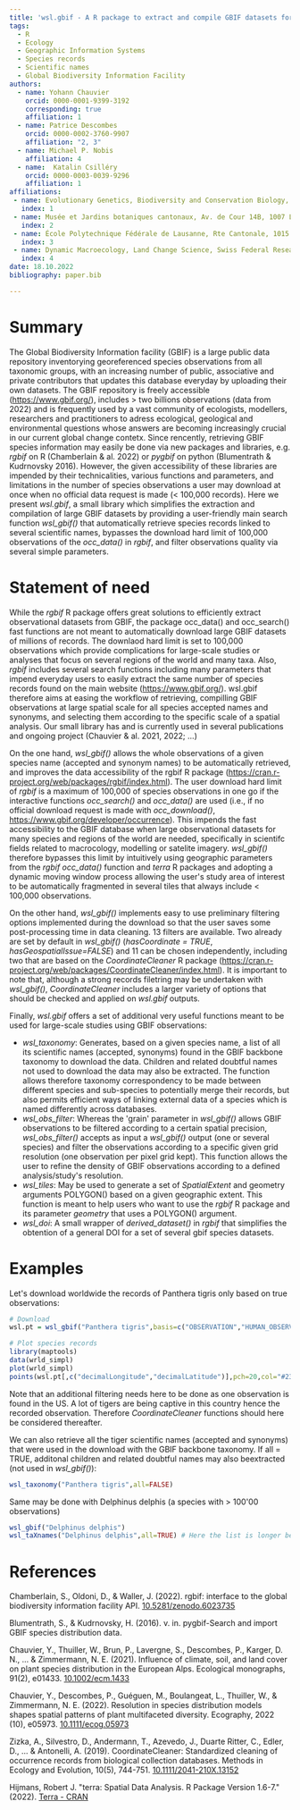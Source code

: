 ```yaml
---
title: 'wsl.gbif - A R package to extract and compile GBIF datasets for large-scale analyses'
tags:
  - R
  - Ecology
  - Geographic Information Systems
  - Species records
  - Scientific names
  - Global Biodiversity Information Facility
authors:
  - name: Yohann Chauvier
    orcid: 0000-0001-9399-3192
    corresponding: true
    affiliation: 1 
  - name: Patrice Descombes
    orcid: 0000-0002-3760-9907
    affiliation: "2, 3"
  - name: Michael P. Nobis
    affiliation: 4
  - name:  Katalin Csilléry
    orcid: 0000-0003-0039-9296
    affiliation: 1
affiliations:
 - name: Evolutionary Genetics, Biodiversity and Conservation Biology, Swiss Federal Research Institute (WSL), 8903 Birmensdorf, Switzerland
   index: 1
 - name: Musée et Jardins botaniques cantonaux, Av. de Cour 14B, 1007 Lausanne, Switzerland
   index: 2
 - name: École Polytechnique Fédérale de Lausanne, Rte Cantonale, 1015 Lausanne, Switzerland
   index: 3
 - name: Dynamic Macroecology, Land Change Science, Swiss Federal Research Institute (WSL), 8903 Birmensdorf, Switzerland
   index: 4
date: 18.10.2022
bibliography: paper.bib

---
```


# Summary

The Global Biodiversity Information facility (GBIF) is a large public data repository
inventorying georeferenced species observations from all taxonomic groups, with an
increasing number of public, associative and private contributors that updates this
database everyday by uploading their own datasets. The GBIF repository is freely
accessible (https://www.gbif.org/), includes > two billions observations (data from
2022) and is frequently used by a vast community of ecologists, modellers, researchers
and practitioners to adress ecological, geological and environmental questions
whose answers are becoming increasingly crucial in our current global change contetx.
Since rencently, retrieving GBIF species information may easily be done
via new packages and libraries, e.g. *rgbif* on R (Chamberlain & al. 2022) or
*pygbif* on python (Blumentrath & Kudrnovsky 2016). However, the given accessibility
of these libraries are impended by their technicalities, various functions and
parameters, and limitations in the number of species observations a user may download
at once when no official data request is made (< 100,000 records). Here we present
*wsl.gbif*, a small library which simplifies the extraction and compilation of large GBIF
datasets by providing a user-friendly main search function *wsl_gbif()* that automatically
retrieve species records linked to several scientific names, bypasses the download hard
limit of 100,000 observations of the *occ_data()* in *rgbif*, and filter observations
quality via several simple parameters.

# Statement of need

While the *rgbif* R package offers great solutions to efficiently extract observational
datasets from GBIF, the package occ_data() and occ_search() fast functions are not meant to
automatically download large GBIF datasets of millions of records. The downlaod hard limit
is set to 100,000 observations which provide complications for large-scale studies or analyses
that focus on several regions of the world and many taxa. Also, *rgbif* includes several search
functions including many parameters that impend everyday users to easily extract the same number
of species records found on the main website (https://www.gbif.org/). wsl.gbif therefore aims
at easing the workflow of retrieving, compilling GBIF observations at large spatial scale for
all species accepted names and synonyms, and selecting them according to the specific scale of
a spatial analysis. Our small library has and is currently used in several publications and ongoing
project (Chauvier & al. 2021, 2022; ...)

On the one hand, *wsl_gbif()* allows the whole observations of a given species name (accepted and
synonym names) to be automatically retrieved, and improves the data accessibility of the rgbif R
package (https://cran.r-project.org/web/packages/rgbif/index.html). The user download hard limit
of *rgbif* is a maximum of 100,000 of species observations in one go if the interactive functions
*occ_search()* and *occ_data()* are used (i.e., if no official download request is made with
*occ_download()*, https://www.gbif.org/developer/occurrence). This impends the fast accessibility
to the GBIF database when large observational datasets for many species and regions of the world
are needed, specifically in scientifc fields related to macrocology, modelling or satelite imagery.
*wsl_gbif()* therefore bypasses this limit by intuitively using geographic parameters from the *rgbif*
*occ_data()* function and *terra* R packages and adopting a dynamic moving window process allowing
the user's study area of interest to be automatically fragmented in several tiles that always
include < 100,000 observations.

On the other hand, *wsl_gbif()* implements easy to use preliminary filtering options implemented during
the download so that the user saves some post-processing time in data cleaning. 13 filters are available.
Two already are set by default in *wsl_gbif()* (*hasCoordinate = TRUE*, *hasGeospatialIssue=FALSE*) and
11 can be chosen independently, including two that are based on the *CoordinateCleaner* R package
(https://cran.r-project.org/web/packages/CoordinateCleaner/index.html). It is important to note that,
although a strong records filetring may be undertaken with *wsl_gbif()*, *CoordinateCleaner* includes a
larger variety of options that should be checked and applied on *wsl.gbif* outputs.

Finally, *wsl.gbif* offers a set of additional very useful functions meant to be used for large-scale
studies using GBIF observations:
  - *wsl_taxonomy*: Generates, based on a given species name, a list of all its scientific names
  (accepted, synonyms) found in the GBIF backbone taxonomy to download the data. Children and related
  doubtful names not used to download the data may also be extracted. The function allows therefore taxonomy
  correspondency to be made between different species and sub-species to potentially merge their records,
  but also permits efficient ways of linking external data of a species which is named differently across databases.
  - *wsl_obs_filter*: Whereas the 'grain' parameter in *wsl_gbif()* allows GBIF observations to be filtered
  according to a certain spatial precision, *wsl_obs_filter()* accepts as input a *wsl_gbif()* output (one or
  several species) and filter the observations according to a specific given grid resolution (one observation
  per pixel grid kept). This function allows the user to refine the density of GBIF observations according to
  a defined analysis/study's resolution.
  - *wsl_tiles*: May be used to generate a set of *SpatialExtent* and geometry arguments POLYGON() based on a given
  geographic extent. This function is meant to help users who want to use the *rgbif* R package and its parameter
  *geometry* that uses a POLYGON() argument.
  - *wsl_doi*: A small wrapper of *derived_dataset()* in *rgbif* that simplifies the obtention of a general DOI
  for a set of several gbif species datasets.

# Examples

Let's download worldwide the records of Panthera tigris only based on true observations:

``` r
# Download
wsl.pt = wsl_gbif("Panthera tigris",basis=c("OBSERVATION","HUMAN_OBSERVATION"))

# Plot species records
library(maptools)
data(wrld_simpl)
plot(wrld_simpl)
points(wsl.pt[,c("decimalLongitude","decimalLatitude")],pch=20,col="#238b4550",cex=4)
```

Note that an additional filtering needs here to be done as one observation is found in the US. A lot of tigers are being captive in this country hence the recorded observation. Therefore *CoordinateCleaner* functions should here be considered thereafter.

We can also retrieve all the tiger scientific names (accepted and synonyms) that were used in the download with the GBIF backbone taxonomy. If all = TRUE, additonal children and related doubtful names may also beextracted (not used in *wsl_gbif()*):

``` r
wsl_taxonomy("Panthera tigris",all=FALSE)
```

Same may be done with Delphinus delphis (a species with > 100'00 observations)

``` r
wsl_gbif("Delphinus delphis")
wsl_taXnames("Delphinus delphis",all=TRUE) # Here the list is longer because 'all=TRUE' includes every names (even doubtful)
```

# References

Chamberlain, S., Oldoni, D., & Waller, J. (2022). rgbif: interface to the global biodiversity information facility API. <a href="https://doi.org/10.5281/zenodo.6023735">10.5281/zenodo.6023735</a>

Blumentrath, S., & Kudrnovsky, H. (2016). v. in. pygbif-Search and import GBIF species distribution data.

Chauvier, Y., Thuiller, W., Brun, P., Lavergne, S., Descombes, P., Karger, D. N., ... & Zimmermann, N. E. (2021). Influence of climate, soil, and land cover on plant species distribution in the European Alps. Ecological monographs, 91(2), e01433. <a href="https://doi.org/10.1002/ecm.1433">10.1002/ecm.1433</a>

Chauvier, Y., Descombes, P., Guéguen, M., Boulangeat, L., Thuiller, W., & Zimmermann, N. E. (2022). Resolution in species distribution models shapes spatial patterns of plant multifaceted diversity. Ecography, 2022 (10), e05973. <a href="https://doi.org/10.1111/ecog.05973">10.1111/ecog.05973</a>

Zizka, A., Silvestro, D., Andermann, T., Azevedo, J., Duarte Ritter, C., Edler, D., ... & Antonelli, A. (2019). CoordinateCleaner: Standardized cleaning of occurrence records from biological collection databases. Methods in Ecology and Evolution, 10(5), 744-751. <a href="https://doi.org/10.1111/2041-210X.13152">10.1111/2041-210X.13152</a>

Hijmans, Robert J. "terra: Spatial Data Analysis. R Package Version 1.6-7." (2022). <a href="https://cran.r-project.org/web/packages/terra/index.html">Terra - CRAN</a>



